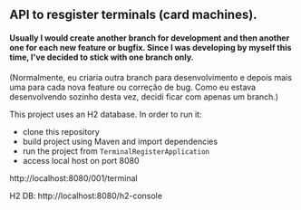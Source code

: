 ## API to resgister terminals (card machines).

#### Usually I would create another branch for development and then another one for each new feature or bugfix. Since I was developing by myself this time, I've decided to stick with one branch only. 
(Normalmente, eu criaria outra branch para desenvolvimento e depois mais uma para cada nova feature ou correção de bug. Como eu estava desenvolvendo sozinho desta vez, decidi ficar com apenas um branch.)

This project uses an H2 database. In order to run it: 
- clone this repository
- build project using Maven and import dependencies
- run the project from `TerminalRegisterApplication`
- access local host on port 8080
  
http://localhost:8080/001/terminal

H2 DB: http://localhost:8080/h2-console